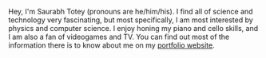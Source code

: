 Hey, I'm Saurabh Totey (pronouns are he/him/his). I find all of science and technology very fascinating, but most specifically, I am most interested by physics and computer science. I enjoy honing my piano and cello skills, and I am also a fan of videogames and TV. You can find out most of the information there is to know about me on my [portfolio website](https://www.saurabhtotey.com).
